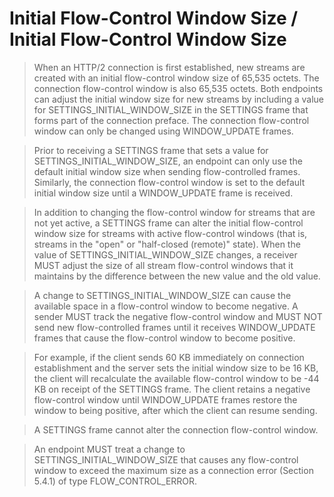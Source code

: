 # Initial Flow-Control Window Size / Initial Flow-Control Window Size
> When an HTTP/2 connection is first established, new streams are created with an initial flow-control window size of 65,535 octets. The connection flow-control window is also 65,535 octets. Both endpoints can adjust the initial window size for new streams by including a value for SETTINGS\_INITIAL\_WINDOW\_SIZE in the SETTINGS frame that forms part of the connection preface. The connection flow-control window can only be changed using WINDOW\_UPDATE frames.

> Prior to receiving a SETTINGS frame that sets a value for SETTINGS\_INITIAL\_WINDOW\_SIZE, an endpoint can only use the default initial window size when sending flow-controlled frames. Similarly, the connection flow-control window is set to the default initial window size until a WINDOW_UPDATE frame is received.

> In addition to changing the flow-control window for streams that are not yet active, a SETTINGS frame can alter the initial flow-control window size for streams with active flow-control windows (that is, streams in the "open" or "half-closed (remote)" state). When the value of SETTINGS\_INITIAL\_WINDOW_SIZE changes, a receiver MUST adjust the size of all stream flow-control windows that it maintains by the difference between the new value and the old value.

> A change to SETTINGS\_INITIAL\_WINDOW\_SIZE can cause the available space in a flow-control window to become negative. A sender MUST track the negative flow-control window and MUST NOT send new flow-controlled frames until it receives WINDOW_UPDATE frames that cause the flow-control window to become positive.

> For example, if the client sends 60 KB immediately on connection establishment and the server sets the initial window size to be 16 KB, the client will recalculate the available flow-control window to be -44 KB on receipt of the SETTINGS frame. The client retains a negative flow-control window until WINDOW_UPDATE frames restore the window to being positive, after which the client can resume sending.

> A SETTINGS frame cannot alter the connection flow-control window.

> An endpoint MUST treat a change to SETTINGS\_INITIAL\_WINDOW\_SIZE that causes any flow-control window to exceed the maximum size as a connection error (Section 5.4.1) of type FLOW\_CONTROL\_ERROR.